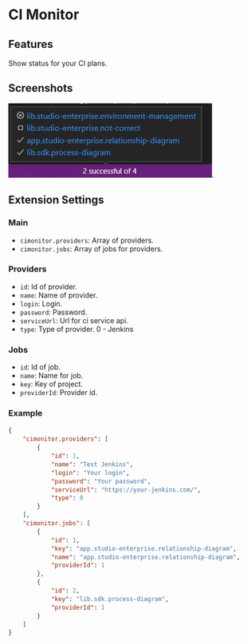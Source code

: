 # CI Monitor

## Features

Show status for your CI plans.

## Screenshots

![Example](images/example.png).

## Extension Settings

### Main
- `cimonitor.providers`: Array of providers.
- `cimonitor.jobs`: Array of jobs for providers.

### Providers
- `id`: Id of provider.
- `name`: Name of provider.
- `login`: Login.
- `password`: Password.
- `serviceUrl`: Url for ci service api.
- `type`: Type of provider.
    0 - Jenkins

### Jobs
- `id`: Id of job.
- `name`: Name for job.
- `key`: Key of project.
- `providerId`: Provider id.

### Example
```json
{
    "cimonitor.providers": [
        {
            "id": 1,
            "name": "Test Jenkins",
            "login": "Your login",
            "password": "Your password",
            "serviceUrl": "https://your-jenkins.com/",
            "type": 0
        }
    ],
    "cimonitor.jobs": [
        {
            "id": 1,
            "key": "app.studio-enterprise.relationship-diagram",
            "name": "app.studio-enterprise.relationship-diagram",
            "providerId": 1
        },
        {
            "id": 2,
            "key": "lib.sdk.process-diagram",
            "providerId": 1
        }
    ]
}
```

